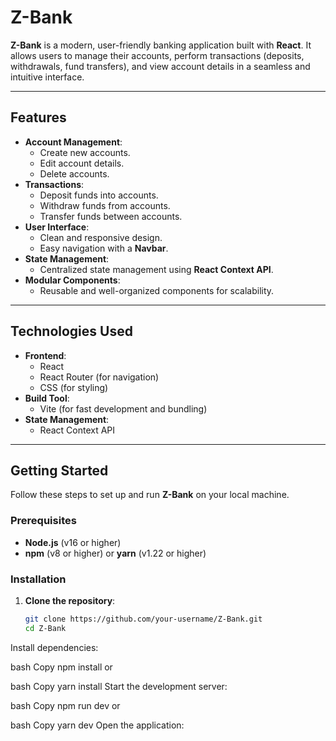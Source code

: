 # Z-Bank

**Z-Bank** is a modern, user-friendly banking application built with **React**. It allows users to manage their accounts, perform transactions (deposits, withdrawals, fund transfers), and view account details in a seamless and intuitive interface.

---

## Features

- **Account Management**:
  - Create new accounts.
  - Edit account details.
  - Delete accounts.
- **Transactions**:
  - Deposit funds into accounts.
  - Withdraw funds from accounts.
  - Transfer funds between accounts.
- **User Interface**:
  - Clean and responsive design.
  - Easy navigation with a **Navbar**.
- **State Management**:
  - Centralized state management using **React Context API**.
- **Modular Components**:
  - Reusable and well-organized components for scalability.

---

## Technologies Used

- **Frontend**:
  - React
  - React Router (for navigation)
  - CSS (for styling)
- **Build Tool**:
  - Vite (for fast development and bundling)
- **State Management**:
  - React Context API

---

## Getting Started

Follow these steps to set up and run **Z-Bank** on your local machine.

### Prerequisites

- **Node.js** (v16 or higher)
- **npm** (v8 or higher) or **yarn** (v1.22 or higher)

### Installation

1. **Clone the repository**:
   ```bash
   git clone https://github.com/your-username/Z-Bank.git
   cd Z-Bank
Install dependencies:

bash
Copy
npm install
or

bash
Copy
yarn install
Start the development server:

bash
Copy
npm run dev
or

bash
Copy
yarn dev
Open the application:




